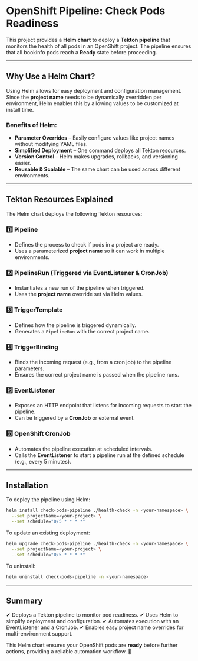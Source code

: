 # **OpenShift Pipeline: Check Pods Readiness**

This project provides a **Helm chart** to deploy a **Tekton pipeline** that monitors the health of all pods in an OpenShift project. The pipeline ensures that all bookinfo pods reach a **Ready** state before proceeding.

---

## **Why Use a Helm Chart?**

Using Helm allows for easy deployment and configuration management. Since the **project name** needs to be dynamically overridden per environment, Helm enables this by allowing values to be customized at install time.

### **Benefits of Helm:**
- **Parameter Overrides** – Easily configure values like project names without modifying YAML files.
- **Simplified Deployment** – One command deploys all Tekton resources.
- **Version Control** – Helm makes upgrades, rollbacks, and versioning easier.
- **Reusable & Scalable** – The same chart can be used across different environments.

---

## **Tekton Resources Explained**

The Helm chart deploys the following Tekton resources:

### **1️⃣ Pipeline**
- Defines the process to check if pods in a project are ready.
- Uses a parameterized **project name** so it can work in multiple environments.

### **2️⃣ PipelineRun (Triggered via EventListener & CronJob)**
- Instantiates a new run of the pipeline when triggered.
- Uses the **project name** override set via Helm values.

### **3️⃣ TriggerTemplate**
- Defines how the pipeline is triggered dynamically.
- Generates a `PipelineRun` with the correct project name.

### **4️⃣ TriggerBinding**
- Binds the incoming request (e.g., from a cron job) to the pipeline parameters.
- Ensures the correct project name is passed when the pipeline runs.

### **5️⃣ EventListener**
- Exposes an HTTP endpoint that listens for incoming requests to start the pipeline.
- Can be triggered by a **CronJob** or external event.

### **6️⃣ OpenShift CronJob**
- Automates the pipeline execution at scheduled intervals.
- Calls the **EventListener** to start a pipeline run at the defined schedule (e.g., every 5 minutes).

---

## **Installation**

To deploy the pipeline using Helm:

```sh
helm install check-pods-pipeline ./health-check -n <your-namespace> \
  --set projectName=<your-project> \
  --set schedule="0/5 * * * *" 
```

To update an existing deployment:

```sh
helm upgrade check-pods-pipeline ./health-check -n <your-namespace> \
  --set projectName=<your-project> \
  --set schedule="0/5 * * * *" 
```

To uninstall:

```sh
helm uninstall check-pods-pipeline -n <your-namespace>
```

---

## **Summary**
✔ Deploys a Tekton pipeline to monitor pod readiness.
✔ Uses Helm to simplify deployment and configuration.
✔ Automates execution with an EventListener and a CronJob.
✔ Enables easy project name overrides for multi-environment support.

This Helm chart ensures your OpenShift pods are **ready** before further actions, providing a reliable automation workflow. 🚀

